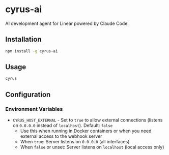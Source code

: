 # cyrus-ai

AI development agent for Linear powered by Claude Code.

## Installation

```bash
npm install -g cyrus-ai
```

## Usage

```bash
cyrus
```

## Configuration

### Environment Variables

- `CYRUS_HOST_EXTERNAL` - Set to `true` to allow external connections (listens on `0.0.0.0` instead of `localhost`). Default: `false`
  - Use this when running in Docker containers or when you need external access to the webhook server
  - When `true`: Server listens on `0.0.0.0` (all interfaces)
  - When `false` or unset: Server listens on `localhost` (local access only)